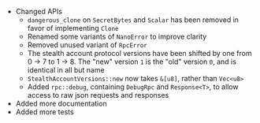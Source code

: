 * Changed APIs
    * `dangerous_clone` on `SecretBytes` and `Scalar` has been removed in favor of implementing `Clone`
    * Renamed some variants of `NanoError` to improve clarity
    * Removed unused variant of `RpcError`
    * The stealth account protocol versions have been shifted by one from 0 -> 7 to 1 -> 8. The "new" version `1` is the "old" version `0`, and is identical in all but name
    * `StealthAccountVersions::new` now takes `&[u8]`, rather than `Vec<u8>`
    * Added `rpc::debug`, containing `DebugRpc` and `Response<T>`, to allow access to raw json requests and responses
* Added more documentation
* Added more tests